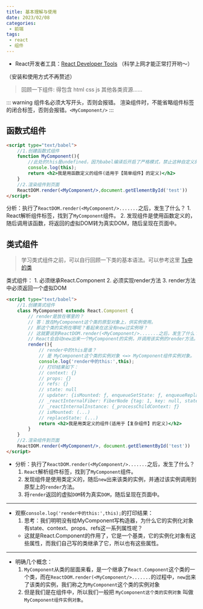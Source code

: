 ```yaml
---
title: 基本理解与使用
date: 2023/02/08
categories:
 - 前端
tags:
 - react
 - 组件
---
```


- React开发者工具：[React Developer Tools](https://chrome.google.com/webstore/detail/react-developer-tools/fmkadmapgofadopljbjfkapdkoienihi?hl=zh-CN) （科学上网才能正常打开哟～）

（安装和使用方式不再赘述）

> 回顾一下组件:
> 得包含 html css js 其他各类资源……

::: warning
组件名必须大写开头，否则会报错。
渲染组件时，不能省略组件标签的闭合标签，否则会报错。`<MyComponent/>`
:::

## 函数式组件

```html
<script type="text/babel">
    //1.创建函数式组件
    function MyComponent(){
        //此处的this是undefined，因为babel编译后开启了严格模式，禁止这种自定义的函数里的this指向window
        console.log(this); 
        return <h2>我是用函数定义的组件(适用于【简单组件】的定义)</h2>
    }
    //2.渲染组件到页面
    ReactDOM.render(<MyComponent/>,document.getElementById('test'))
</script>
```

分析：执行了`ReactDOM.render(<MyComponent/>.......`之后，发生了什么？
    1. React解析组件标签，找到了`MyComponent`组件。
    2. 发现组件是使用函数定义的，随后调用该函数，将返回的虚拟DOM转为真实DOM，随后呈现在页面中。

## 类式组件

> 学习类式组件之前，可以自行回顾一下类的基本语法。可以参考这里 [Ts中的类](https://fancy911.github.io/vuepress-docs/docs/typescript/oop/class.html)

类式组件：
    1. 必须继承React.Component
    2. 必须实现render方法
    3. render方法中必须返回一个虚拟DOM


```html
<script type="text/babel">
    //1.创建类式组件
    class MyComponent extends React.Component {
        // render是放在哪里的？
        // 答：放在MyComponent这个类的原型对象上，供实例使用。
        // 那这个类的实例在哪呢？看起来在这没有new过实例呀？
        // 这就要说到ReactDOM.render(<MyComponent/>.......之后，发生了什么？
        // React会自动new出来一个MyComponent的实例，并调用该实例的render方法。
        render(){
            // render中的this是谁？
            // 是 MyComponent这个类的实例对象 <=> MyComponent组件实例对象。
            console.log('render中的this:',this);
            // 打印结果如下：
            // context: {}
            // props: {}
            // refs: {}
            // state: null
            // updater: {isMounted: ƒ, enqueueSetState: ƒ, enqueueReplaceState: ƒ, enqueueForceUpdate: ƒ}
            // _reactInternalFiber: FiberNode {tag: 1, key: null, stateNode: MyComponent, elementType: ƒ, type: ƒ, …}
            // _reactInternalInstance: {_processChildContext: ƒ}
            // isMounted: (...)
            // replaceState: (...)
            return <h2>我是用类定义的组件(适用于【复杂组件】的定义)</h2>
        }
    }
    //2.渲染组件到页面
    ReactDOM.render(<MyComponent/>, document.getElementById('test'))
</script>
```

- 分析：执行了`ReactDOM.render(<MyComponent/>.......`之后，发生了什么？
    1. `React`解析组件标签，找到了`MyComponent`组件。
    2. 发现组件是使用类定义的，随后`new`出来该类的实例，并通过该实例调用到原型上的`render`方法。
    3. 将`render`返回的虚拟`DOM`转为真实`DOM`，随后呈现在页面中。
---

- 观察`console.log('render中的this:',this);`的打印结果：
    1. 思考：我们明明没有给MyComponent写构造器，为什么它的实例化对象有state、context、props、refs这一系列属性呢？
    - 这就是React.Component的作用了，它是一个基类，它的实例化对象有这些属性，而我们自己写的类继承了它，所以也有这些属性。
---

- 明确几个概念：
    1. `MyComponent`从类的层面来看，是一个继承了`React.Component`这个类的一个类，而在`ReactDOM.render(<MyComponent/>.......`的过程中，`new`出来了该类的实例，我们称之为`MyComponent`这个类的实例对象
    2. 但是我们是在组件中，所以我们一般把 `MyComponent这个类的实例对象` 叫做 `MyComponent组件实例对象`。